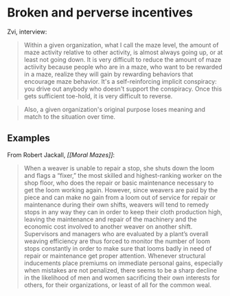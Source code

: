 # Broken and perverse incentives
Zvi, interview:

> Within a given organization, what I call the maze level, the amount of maze activity relative to other activity, is almost always going up, or at least not going down. It is very difficult to reduce the amount of maze actiivity because people who are in a maze, who want to be rewarded in a maze, realize they will gain by rewarding  behaviors that encourage maze behavior. It's a self-reinforcing implicit conspiracy: you drive out anybody who doesn't support the conspiracy. Once this gets sufficient toe-hold, it is very difficult to reverse. 

> Also, a given organization's original purpose loses meaning and match to the situation over time.

## Examples

From Robert Jackall, _[[Moral Mazes]]_:
> When a weaver is unable to repair a stop, she shuts down the loom and flags a “fixer,” the most skilled and highest-ranking worker on the shop floor, who does the repair or basic maintenance necessary to get the loom working again. However, since weavers are paid by the piece and can make no gain from a loom out of service for repair or maintenance during their own shifts, weavers will tend to remedy stops in any way they can in order to keep their cloth production high, leaving the maintenance and repair of the machinery and the economic cost involved to another weaver on another shift. Supervisors and managers who are evaluated by a plant’s overall weaving efficiency are thus forced to monitor the number of loom stops constantly in order to make sure that looms badly in need of repair or maintenance get proper attention. Whenever structural inducements place premiums on immediate personal gains, especially when mistakes are not penalized, there seems to be a sharp decline in the likelihood of men and women sacrificing their own interests for others, for their organizations, or least of all for the common weal.